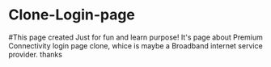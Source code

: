 # Clone-Login-page
#This page created Just for fun and learn purpose!
It's page about Premium Connectivity login page clone, whice is maybe a Broadband internet service provider. thanks
